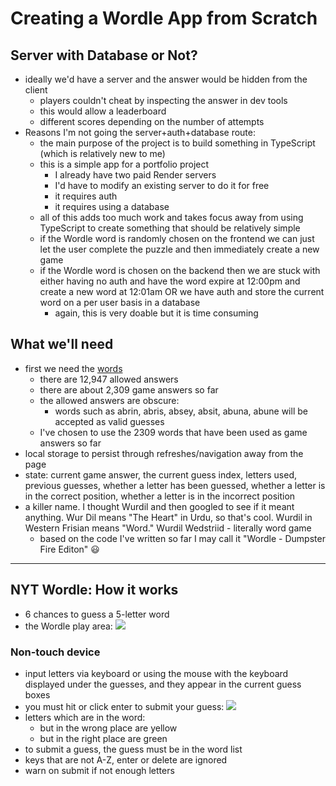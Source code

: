# Creating a Wordle App from Scratch

## Server with Database or Not?

- ideally we'd have a server and the answer would be hidden from the client
  - players couldn't cheat by inspecting the answer in dev tools
  - this would allow a leaderboard
  - different scores depending on the number of attempts
- Reasons I'm not going the server+auth+database route:
  - the main purpose of the project is to build something in TypeScript (which is relatively new to me)
  - this is a simple app for a portfolio project
    - I already have two paid Render servers
    - I'd have to modify an existing server to do it for free
    - it requires auth
    - it requires using a database
  - all of this adds too much work and takes focus away from using TypeScript to create something that should be relatively simple
  - if the Wordle word is randomly chosen on the frontend we can just let the user complete the puzzle and then immediately create a new game
  - if the Wordle word is chosen on the backend then we are stuck with either having no auth and have the word expire at 12:00pm and create a new word at 12:01am OR we have auth and store the current word on a per user basis in a database
    - again, this is very doable but it is time consuming

## What we'll need

- first we need the [words](https://dagshub.com/arjvik/wordle-wordlist/src/master/answerlist.txt "text file of Wordle answers on github ")
  - there are 12,947 allowed answers
  - there are about 2,309 game answers so far
  - the allowed answers are obscure:
    - words such as abrin, abris, absey, absit, abuna, abune will be accepted as valid guesses
  - I've chosen to use the 2309 words that have been used as game answers so far
- local storage to persist through refreshes/navigation away from the page
- state: current game answer, the current guess index, letters used, previous guesses, whether a letter has been guessed, whether a letter is in the correct position, whether a letter is in the incorrect position
- a killer name. I thought Wurdil and then googled to see if it meant anything. Wur Dil means "The Heart" in Urdu, so that's cool. Wurdil in Western Frisian means "Word." Wurdil Wedstriid - literally word game
  - based on the code I've written so far I may call it "Wordle - Dumpster Fire Editon" :smiley:

---

## NYT Wordle: How it works

- 6 chances to guess a 5-letter word
- the Wordle play area:
  <img src="./src/assets/nyt-wordle-screen.png">

### Non-touch device

- input letters via keyboard or using the mouse with the keyboard displayed under the guesses, and they appear in the current guess boxes
- you must hit or click enter to submit your guess:
  <img src="./src/assets/wordle-guess-1.png">
- letters which are in the word:
  - but in the wrong place are yellow
  - but in the right place are green
- to submit a guess, the guess must be in the word list
- keys that are not A-Z, enter or delete are ignored
- warn on submit if not enough letters
